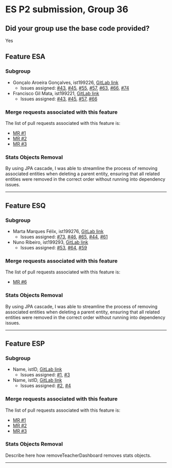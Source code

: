 # ES P2 submission, Group 36

## Did your group use the base code provided?

Yes


## Feature ESA

### Subgroup
 - Gonçalo Aroeira Gonçalves, ist199226, [GitLab link](https://gitlab.rnl.tecnico.ulisboa.pt/ist199226)
   + Issues assigned: [#43](https://gitlab.rnl.tecnico.ulisboa.pt/es/es23-36/-/issues/43), [#45](https://gitlab.rnl.tecnico.ulisboa.pt/es/es23-36/-/issues/45), [#55](https://gitlab.rnl.tecnico.ulisboa.pt/es/es23-36/-/issues/55), [#57](https://gitlab.rnl.tecnico.ulisboa.pt/es/es23-36/-/issues/57), [#63](https://gitlab.rnl.tecnico.ulisboa.pt/es/es23-36/-/issues/63), [#66](https://gitlab.rnl.tecnico.ulisboa.pt/es/es23-36/-/issues/66), [#74](https://gitlab.rnl.tecnico.ulisboa.pt/es/es23-36/-/issues/74)
 - Francisco Gil Mata, ist199221, [GitLab link](https://gitlab.rnl.tecnico.ulisboa.pt/ist199221)
   + Issues assigned: [#43](https://gitlab.rnl.tecnico.ulisboa.pt/es/es23-36/-/issues/43), [#45](https://gitlab.rnl.tecnico.ulisboa.pt/es/es23-36/-/issues/45), [#57](https://gitlab.rnl.tecnico.ulisboa.pt/es/es23-36/-/issues/57), [#66](https://gitlab.rnl.tecnico.ulisboa.pt/es/es23-36/-/issues/66)
 
### Merge requests associated with this feature

The list of pull requests associated with this feature is:

 - [MR #1](https://gitlab.rnl.tecnico.ulisboa.pt/es)
 - [MR #2](https://gitlab.rnl.tecnico.ulisboa.pt/es)
 - [MR #3](https://gitlab.rnl.tecnico.ulisboa.pt/es)

### Stats Objects Removal

By using JPA cascade, I was able to streamline the process of removing associated entities when deleting a parent entity, ensuring that all related entities were removed in the correct order without running into dependency issues.

---

## Feature ESQ

### Subgroup
 - Marta Marques Félix, ist199276, [GitLab link](https://gitlab.rnl.tecnico.ulisboa.pt/ist199276)
   + Issues assigned: [#73](https://gitlab.rnl.tecnico.ulisboa.pt/es/es23-36/-/issues/73), [#46](https://gitlab.rnl.tecnico.ulisboa.pt/es/es23-36/-/issues/46), [#65](https://gitlab.rnl.tecnico.ulisboa.pt/es/es23-36/-/issues/65), [#44](https://gitlab.rnl.tecnico.ulisboa.pt/es/es23-36/-/issues/44), [#61](https://gitlab.rnl.tecnico.ulisboa.pt/es/es23-36/-/issues/61)
 - Nuno Ribeiro, ist199293, [GitLab link](https://gitlab.rnl.tecnico.ulisboa.pt/ist199293)
   + Issues assigned: [#53](https://gitlab.rnl.tecnico.ulisboa.pt/es/es23-36/-/issues/53), [#64](https://gitlab.rnl.tecnico.ulisboa.pt/es/es23-36/-/issues/64), [#59](https://gitlab.rnl.tecnico.ulisboa.pt/es/es23-36/-/issues/59)
 
### Merge requests associated with this feature

The list of pull requests associated with this feature is:

 - [MR #6](https://gitlab.rnl.tecnico.ulisboa.pt/es/es23-36/-/merge_requests/6)


### Stats Objects Removal

By using JPA cascade, I was able to streamline the process of removing associated entities when deleting a parent entity, ensuring that all related entities were removed in the correct order without running into dependency issues.

---

## Feature ESP

### Subgroup
 - Name, istID, [GitLab link](https://gitlab.rnl.tecnico.ulisboa.pt/istXXXXXX)
   + Issues assigned: [#1](https://gitlab.rnl.tecnico.ulisboa.pt/es), [#3](https://gitlab.rnl.tecnico.ulisboa.pt/es)
 - Name, istID, [GitLab link](https://gitlab.rnl.tecnico.ulisboa.pt/istXXXXXX)
   + Issues assigned: [#2](https://github.com), [#4](https://github.com)
 
### Merge requests associated with this feature

The list of pull requests associated with this feature is:

 - [MR #1](https://gitlab.rnl.tecnico.ulisboa.pt/es)
 - [MR #2](https://gitlab.rnl.tecnico.ulisboa.pt/es)
 - [MR #3](https://gitlab.rnl.tecnico.ulisboa.pt/es)


### Stats Objects Removal

Describe here how removeTeacherDashboard removes stats objects.

---